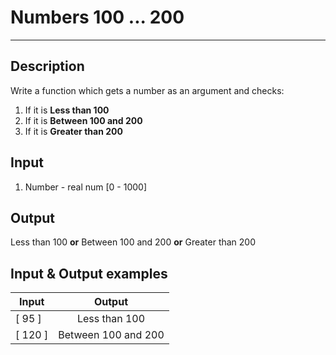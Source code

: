 # Numbers 100 ... 200
---

## Description
Write a function which gets a number as an argument and checks:  
1. If it is **Less than 100**  
2. If it is **Between 100 and 200**  
3. If it is **Greater than 200**

## Input
1. Number - real num [0 - 1000]

## Output
Less than 100 **or** Between 100 and 200 **or** Greater than 200

## Input & Output examples

|   Input   |       Output        |
| --------- | :-----------------: |
|  [ 95 ]   |    Less than 100    |
|  [ 120 ]  | Between 100 and 200 |
